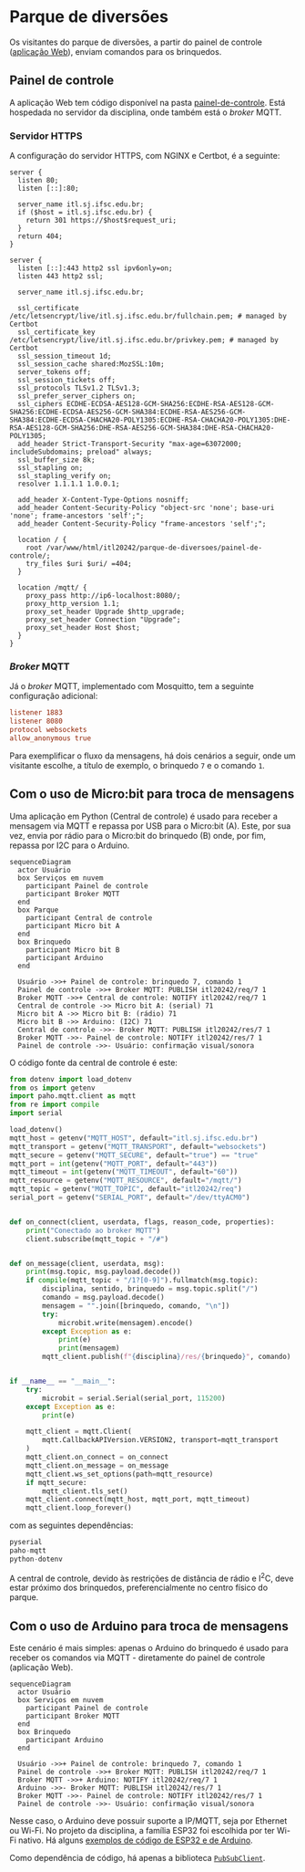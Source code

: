 # Parque de diversões

Os visitantes do parque de diversões, a partir do painel de controle ([aplicação Web](https://itl.sj.ifsc.edu.br)), enviam comandos para os brinquedos.

## Painel de controle

A aplicação Web tem código disponível na pasta [painel-de-controle](./painel-de-controle). Está hospedada no servidor da disciplina, onde também está o *broker* MQTT.

### Servidor HTTPS

A configuração do servidor HTTPS, com NGINX e Certbot, é a seguinte:

```nginx
server {
  listen 80;
  listen [::]:80;

  server_name itl.sj.ifsc.edu.br;
  if ($host = itl.sj.ifsc.edu.br) {
    return 301 https://$host$request_uri;
  }
  return 404;
}

server {
  listen [::]:443 http2 ssl ipv6only=on;
  listen 443 http2 ssl;

  server_name itl.sj.ifsc.edu.br;

  ssl_certificate /etc/letsencrypt/live/itl.sj.ifsc.edu.br/fullchain.pem; # managed by Certbot
  ssl_certificate_key /etc/letsencrypt/live/itl.sj.ifsc.edu.br/privkey.pem; # managed by Certbot
  ssl_session_timeout 1d;
  ssl_session_cache shared:MozSSL:10m;
  server_tokens off;
  ssl_session_tickets off;
  ssl_protocols TLSv1.2 TLSv1.3;
  ssl_prefer_server_ciphers on;
  ssl_ciphers ECDHE-ECDSA-AES128-GCM-SHA256:ECDHE-RSA-AES128-GCM-SHA256:ECDHE-ECDSA-AES256-GCM-SHA384:ECDHE-RSA-AES256-GCM-SHA384:ECDHE-ECDSA-CHACHA20-POLY1305:ECDHE-RSA-CHACHA20-POLY1305:DHE-RSA-AES128-GCM-SHA256:DHE-RSA-AES256-GCM-SHA384:DHE-RSA-CHACHA20-POLY1305;
  add_header Strict-Transport-Security "max-age=63072000; includeSubdomains; preload" always;
  ssl_buffer_size 8k;
  ssl_stapling on;
  ssl_stapling_verify on;
  resolver 1.1.1.1 1.0.0.1;

  add_header X-Content-Type-Options nosniff;
  add_header Content-Security-Policy "object-src 'none'; base-uri 'none'; frame-ancestors 'self';";
  add_header Content-Security-Policy "frame-ancestors 'self';";

  location / {
    root /var/www/html/itl20242/parque-de-diversoes/painel-de-controle/;
    try_files $uri $uri/ =404;
  }

  location /mqtt/ {
    proxy_pass http://ip6-localhost:8080/;
    proxy_http_version 1.1;
    proxy_set_header Upgrade $http_upgrade;
    proxy_set_header Connection "Upgrade";
    proxy_set_header Host $host;
  }
}
```

### *Broker* MQTT
Já o *broker* MQTT, implementado com Mosquitto, tem a seguinte configuração adicional:

```ini
listener 1883
listener 8080
protocol websockets
allow_anonymous true
```

Para exemplificar o fluxo da mensagens, há dois cenários a seguir, onde um visitante escolhe, a título de exemplo, o brinquedo `7` e o comando `1`.

## Com o uso de Micro:bit para troca de mensagens

Uma aplicação em Python (Central de controle) é usado para receber a mensagem via MQTT e repassa por USB para o Micro:bit (A). Este, por sua vez, envia por rádio para o Micro:bit do brinquedo (B) onde, por fim, repassa por I2C para o Arduino.

```mermaid
sequenceDiagram
  actor Usuário
  box Serviços em nuvem
    participant Painel de controle
    participant Broker MQTT
  end
  box Parque
    participant Central de controle
    participant Micro bit A
  end
  box Brinquedo
    participant Micro bit B
    participant Arduino
  end
  
  Usuário ->>+ Painel de controle: brinquedo 7, comando 1
  Painel de controle ->>+ Broker MQTT: PUBLISH itl20242/req/7 1
  Broker MQTT ->>+ Central de controle: NOTIFY itl20242/req/7 1
  Central de controle ->> Micro bit A: (serial) 71
  Micro bit A ->> Micro bit B: (rádio) 71
  Micro bit B ->> Arduino: (I2C) 71
  Central de controle ->>- Broker MQTT: PUBLISH itl20242/res/7 1
  Broker MQTT ->>- Painel de controle: NOTIFY itl20242/res/7 1
  Painel de controle ->>- Usuário: confirmação visual/sonora
```

O código fonte da central de controle é este:

```python
from dotenv import load_dotenv
from os import getenv
import paho.mqtt.client as mqtt
from re import compile
import serial

load_dotenv()
mqtt_host = getenv("MQTT_HOST", default="itl.sj.ifsc.edu.br")
mqtt_transport = getenv("MQTT_TRANSPORT", default="websockets")
mqtt_secure = getenv("MQTT_SECURE", default="true") == "true"
mqtt_port = int(getenv("MQTT_PORT", default="443"))
mqtt_timeout = int(getenv("MQTT_TIMEOUT", default="60"))
mqtt_resource = getenv("MQTT_RESOURCE", default="/mqtt/")
mqtt_topic = getenv("MQTT_TOPIC", default="itl20242/req")
serial_port = getenv("SERIAL_PORT", default="/dev/ttyACM0")


def on_connect(client, userdata, flags, reason_code, properties):
    print("Conectado ao broker MQTT")
    client.subscribe(mqtt_topic + "/#")


def on_message(client, userdata, msg):
    print(msg.topic, msg.payload.decode())
    if compile(mqtt_topic + "/1?[0-9]").fullmatch(msg.topic):
        disciplina, sentido, brinquedo = msg.topic.split("/")
        comando = msg.payload.decode()
        mensagem = "".join([brinquedo, comando, "\n"])
        try:
            microbit.write(mensagem).encode()
        except Exception as e:
            print(e)
            print(mensagem)
        mqtt_client.publish(f"{disciplina}/res/{brinquedo}", comando)


if __name__ == "__main__":
    try:
        microbit = serial.Serial(serial_port, 115200)
    except Exception as e:
        print(e)

    mqtt_client = mqtt.Client(
        mqtt.CallbackAPIVersion.VERSION2, transport=mqtt_transport
    )
    mqtt_client.on_connect = on_connect
    mqtt_client.on_message = on_message
    mqtt_client.ws_set_options(path=mqtt_resource)
    if mqtt_secure:
        mqtt_client.tls_set()
    mqtt_client.connect(mqtt_host, mqtt_port, mqtt_timeout)
    mqtt_client.loop_forever()
```

com as seguintes dependências:

```python
pyserial
paho-mqtt
python-dotenv
```

A central de controle, devido às restrições de distância de rádio e I<sup>2</sup>C, deve estar próximo dos brinquedos, preferencialmente no centro físico do parque.

## Com o uso de Arduino para troca de mensagens

Este cenário é mais simples: apenas o Arduino do brinquedo é usado para receber os comandos via MQTT - diretamente do painel de controle (aplicação Web).

```mermaid
sequenceDiagram
  actor Usuário
  box Serviços em nuvem
    participant Painel de controle
    participant Broker MQTT
  end
  box Brinquedo
    participant Arduino
  end
  
  Usuário ->>+ Painel de controle: brinquedo 7, comando 1
  Painel de controle ->>+ Broker MQTT: PUBLISH itl20242/req/7 1
  Broker MQTT ->>+ Arduino: NOTIFY itl20242/req/7 1
  Arduino ->>- Broker MQTT: PUBLISH itl20242/res/7 1
  Broker MQTT ->>- Painel de controle: NOTIFY itl20242/res/7 1
  Painel de controle ->>- Usuário: confirmação visual/sonora
```

Nesse caso, o Arduino deve possuir suporte a IP/MQTT, seja por Ethernet ou Wi-Fi.
No projeto da disciplina, a família ESP32 foi escolhida por ter Wi-Fi nativo.
Há alguns [exemplos de código de ESP32 e de Arduino](./brinquedos/).

Como dependência de código, há apenas a biblioteca [`PubSubClient`](https://docs.arduino.cc/libraries/pubsubclient/).
